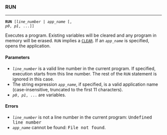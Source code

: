 ### RUN
***
<code><b>RUN</b> [<var>line_number</var> | <var>app_name</var> [, <var>p0</var>, <var>p1</var>, ...]]</code>

Executes a program. Existing variables will be cleared and any program in memory
will be erased. <code>RUN</code> implies a [`CLEAR`](#CLEAR). If an <code><var>app_name</var></code> is specified, opens the
application.

#### Parameters
* <code><var>line_number</var></code> is a valid line number in the current program. If specified,
  execution starts from this line number. The rest of the <code>RUN</code> statement is
  ignored in this case.
* The string expression <code><var>app_name</var></code>, if specified, is a valid application name
  (case-insensitive, truncated to the first 11 characters).
* <code><var>p0</var>, <var>p1</var>, ...</code> are variables.

#### Errors
* <code><var>line_number</var></code> is not a line number in the current program: <samp>Undefined line number</samp>
* <code><var>app_name</var></code> cannot be found: <samp>File not found</samp>.
